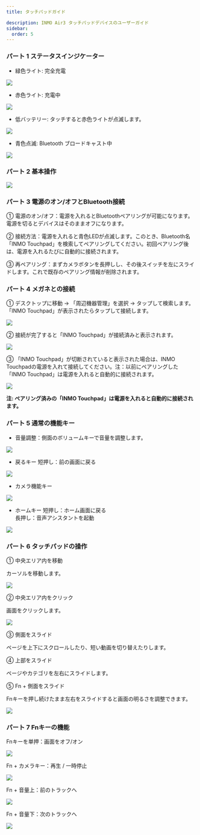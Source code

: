 ```yaml
---
title: タッチパッドガイド 

description: INMO Air3 タッチパッドデバイスのユーザーガイド
sidebar:
  order: 5
---
```


### パート 1 ステータスインジケーター &#x20;

* 緑色ライト: 完全充電  

![](public/images/air3/inmo-touchpad-user-manual-1.png)

* 赤色ライト: 充電中 

![](public/images/air3/inmo-touchpad-user-manual-2.png)

* 低バッテリー: タッチすると赤色ライトが点滅します。 


![](public/images/air3/inmo-touchpad-user-manual-3.png)

* 青色点滅: Bluetooth ブロードキャスト中

![](public/images/air3/inmo-touchpad-user-manual-4.png)


### パート 2 基本操作

![](public/images/air3/jp/inmo-touchpad-user-manual-5.png)


### パート 3 電源のオン/オフとBluetooth接続

① 電源のオン/オフ：電源を入れるとBluetoothペアリングが可能になります。電源を切るとデバイスはそのままオフになります。  

② 接続方法：電源を入れると青色LEDが点滅します。このとき、Bluetooth名「INMO Touchpad」を検索してペアリングしてください。初回ペアリング後は、電源を入れるたびに自動的に接続されます。  

③ 再ペアリング：まずカメラボタンを長押しし、その後スイッチを左にスライドします。これで既存のペアリング情報が削除されます。  

### パート 4 メガネとの接続

① デスクトップに移動 -> 「周辺機器管理」を選択 -> タップして検索します。「INMO Touchpad」が表示されたらタップして接続します。  

![](public/images/air3/jp/inmo-touchpad-user-manual-6.png)

② 接続が完了すると「INMO Touchpad」が接続済みと表示されます。

![](public/images/air3/jp/inmo-touchpad-user-manual-7.png)

③ 「INMO Touchpad」が切断されていると表示された場合は、INMO Touchpadの電源を入れて接続してください。注：以前にペアリングした「INMO Touchpad」は電源を入れると自動的に接続されます。  

![](public/images/air3/jp/inmo-touchpad-user-manual-8.png)

**注: ペアリング済みの「INMO Touchpad」は電源を入れると自動的に接続されます。**


### パート 5 通常の機能キー

* 音量調整：側面のボリュームキーで音量を調整します。

![](public/images/air3/inmo-touchpad-user-manual-9.png)

* 戻るキー 短押し：前の画面に戻る 

![](public/images/air3/inmo-touchpad-user-manual-10.png)

* カメラ機能キー  

![](public/images/air3/jp/inmo-touchpad-user-manual-11.png)

* ホームキー
短押し：ホーム画面に戻る  
長押し：音声アシスタントを起動 

![](public/images/air3/inmo-touchpad-user-manual-12.png)

### パート 6 タッチパッドの操作 

① 中央エリア内を移動&#x20;

&#x20;   カーソルを移動します。

![](public/images/air3/inmo-touchpad-user-manual-13.png)

② 中央エリア内をクリック&#x20;

&#x20;   画面をクリックします。

![](public/images/air3/inmo-touchpad-user-manual-14.png)

③ 側面をスライド&#x20;

&#x20;   ページを上下にスクロールしたり、短い動画を切り替えたりします。

④ 上部をスライド&#x20;

&#x20;   ページやカテゴリを左右にスライドします。  

⑤ Fn + 側面をスライド&#x20;

&#x20;   Fnキーを押し続けたまま左右をスライドすると画面の明るさを調整できます。  

![](public/images/air3/inmo-touchpad-user-manual-15.png)

### パート 7 Fnキーの機能 

Fnキーを単押：画面をオフ/オン


![](public/images/air3/inmo-touchpad-user-manual-16.png)

Fn + カメラキー：再生 / 一時停止  


![](public/images/air3/inmo-touchpad-user-manual-17.png)

Fn + 音量上：前のトラックへ 


![](public/images/air3/inmo-touchpad-user-manual-18.png)


Fn + 音量下：次のトラックへ  


![](public/images/air3/inmo-touchpad-user-manual-19.png)






